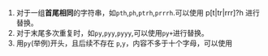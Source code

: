 1. 对于一组**首尾相同**的字符串，如`pth`,`ph`,`ptrh`,`prrrh`.可以使用 p[t|tr|rrr]?h 进行替换。
2. 对于末尾多次重复时，如`py`,`pyy`,`pyyy`,可以使用`py+`进行替换。
3. 用`py`(举例)开头，且后续不存在 `p`,`y`，内容不多于十个字母，可以使用
<!--stackedit_data:
eyJoaXN0b3J5IjpbLTgzMDY5NTM0N119
-->